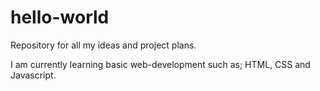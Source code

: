 # hello-world
Repository for all my ideas and project plans.

I am currently learning basic web-development such as; HTML, CSS and Javascript.
